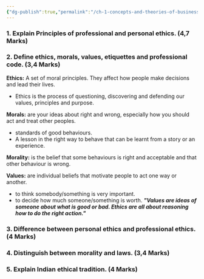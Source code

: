 ```yaml
---
{"dg-publish":true,"permalink":"/ch-1-concepts-and-theories-of-business-ethics/"}
---
```



### 1. Explain Principles of professional and personal ethics. (4,7 Marks)



### 2. Define ethics, morals, values, etiquettes and professional code. (3,4 Marks)

**Ethics:** A set of moral principles. They affect how people make decisions and lead their lives.
- Ethics is the process of questioning, discovering and defending our values, principles and purpose.

**Morals:** are your ideas about right and wrong, especially how you should act and treat other peoples.
- standards of good behaviours.
- A lesson in the right way to behave that can be learnt from a story or an experience.

**Morality:** is the belief that some behaviours is right and acceptable and that other behaviour  is wrong.

**Values:** are individual beliefs that motivate people to act one way or another.
- to think somebody/something is very important.
- to decide how much someone/something is worth.
***"Values are ideas of someone about what is good or bad. Ethics are all about reasoning how to do the right action."***


### 3. Difference between personal ethics and professional ethics. (4 Marks)



### 4. Distinguish between morality and laws. (3,4 Marks)



### 5. Explain Indian ethical tradition. (4 Marks) 